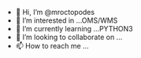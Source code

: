 - 👋 Hi, I’m @mroctopodes
- 👀 I’m interested in ...OMS/WMS
- 🌱 I’m currently learning ...PYTHON3
- 💞️ I’m looking to collaborate on ...
- 📫 How to reach me ...

<!---
mroctopodes/mroctopodes is a ✨ special ✨ repository because its `README.md` (this file) appears on your GitHub profile.
You can click the Preview link to take a look at your changes.
--->

